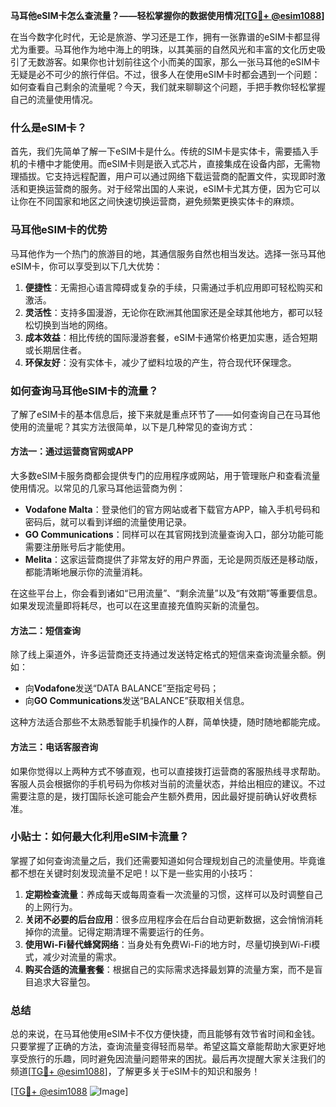 **马耳他eSIM卡怎么查流量？——轻松掌握你的数据使用情况[[TG💪+ @esim1088](https://t.me/s/esim1088)]**

在当今数字化时代，无论是旅游、学习还是工作，拥有一张靠谱的eSIM卡都显得尤为重要。马耳他作为地中海上的明珠，以其美丽的自然风光和丰富的文化历史吸引了无数游客。如果你也计划前往这个小而美的国家，那么一张马耳他的eSIM卡无疑是必不可少的旅行伴侣。不过，很多人在使用eSIM卡时都会遇到一个问题：如何查看自己剩余的流量呢？今天，我们就来聊聊这个问题，手把手教你轻松掌握自己的流量使用情况。

### 什么是eSIM卡？

首先，我们先简单了解一下eSIM卡是什么。传统的SIM卡是实体卡，需要插入手机的卡槽中才能使用。而eSIM卡则是嵌入式芯片，直接集成在设备内部，无需物理插拔。它支持远程配置，用户可以通过网络下载运营商的配置文件，实现即时激活和更换运营商的服务。对于经常出国的人来说，eSIM卡尤其方便，因为它可以让你在不同国家和地区之间快速切换运营商，避免频繁更换实体卡的麻烦。

### 马耳他eSIM卡的优势

马耳他作为一个热门的旅游目的地，其通信服务自然也相当发达。选择一张马耳他eSIM卡，你可以享受到以下几大优势：

1. **便捷性**：无需担心语言障碍或复杂的手续，只需通过手机应用即可轻松购买和激活。
2. **灵活性**：支持多国漫游，无论你在欧洲其他国家还是全球其他地方，都可以轻松切换到当地的网络。
3. **成本效益**：相比传统的国际漫游套餐，eSIM卡通常价格更加实惠，适合短期或长期居住者。
4. **环保友好**：没有实体卡，减少了塑料垃圾的产生，符合现代环保理念。

### 如何查询马耳他eSIM卡的流量？

了解了eSIM卡的基本信息后，接下来就是重点环节了——如何查询自己在马耳他使用的流量呢？其实方法很简单，以下是几种常见的查询方式：

#### 方法一：通过运营商官网或APP

大多数eSIM卡服务商都会提供专门的应用程序或网站，用于管理账户和查看流量使用情况。以常见的几家马耳他运营商为例：

- **Vodafone Malta**：登录他们的官方网站或者下载官方APP，输入手机号码和密码后，就可以看到详细的流量使用记录。
- **GO Communications**：同样可以在其官网找到流量查询入口，部分功能可能需要注册账号后才能使用。
- **Melita**：这家运营商提供了非常友好的用户界面，无论是网页版还是移动版，都能清晰地展示你的流量消耗。

在这些平台上，你会看到诸如“已用流量”、“剩余流量”以及“有效期”等重要信息。如果发现流量即将耗尽，也可以在这里直接充值购买新的流量包。

#### 方法二：短信查询

除了线上渠道外，许多运营商还支持通过发送特定格式的短信来查询流量余额。例如：

- 向**Vodafone**发送“DATA BALANCE”至指定号码；
- 向**GO Communications**发送“BALANCE”获取相关信息。

这种方法适合那些不太熟悉智能手机操作的人群，简单快捷，随时随地都能完成。

#### 方法三：电话客服咨询

如果你觉得以上两种方式不够直观，也可以直接拨打运营商的客服热线寻求帮助。客服人员会根据你的手机号码为你核对当前的流量状态，并给出相应的建议。不过需要注意的是，拨打国际长途可能会产生额外费用，因此最好提前确认好收费标准。

### 小贴士：如何最大化利用eSIM卡流量？

掌握了如何查询流量之后，我们还需要知道如何合理规划自己的流量使用。毕竟谁都不想在关键时刻发现流量不足吧！以下是一些实用的小技巧：

1. **定期检查流量**：养成每天或每周查看一次流量的习惯，这样可以及时调整自己的上网行为。
2. **关闭不必要的后台应用**：很多应用程序会在后台自动更新数据，这会悄悄消耗掉你的流量。记得定期清理不需要运行的任务。
3. **使用Wi-Fi替代蜂窝网络**：当身处有免费Wi-Fi的地方时，尽量切换到Wi-Fi模式，减少对流量的需求。
4. **购买合适的流量套餐**：根据自己的实际需求选择最划算的流量方案，而不是盲目追求大容量包。

### 总结

总的来说，在马耳他使用eSIM卡不仅方便快捷，而且能够有效节省时间和金钱。只要掌握了正确的方法，查询流量变得轻而易举。希望这篇文章能帮助大家更好地享受旅行的乐趣，同时避免因流量问题带来的困扰。最后再次提醒大家关注我们的频道[[TG💪+ @esim1088](https://t.me/s/esim1088)]，了解更多关于eSIM卡的知识和服务！

[[TG💪+ @esim1088](https://t.me/s/esim1088) ![Image](https://i.postimg.cc/4NQfJmqS/Snipaste-2025-05-13-00-14-12.png)]